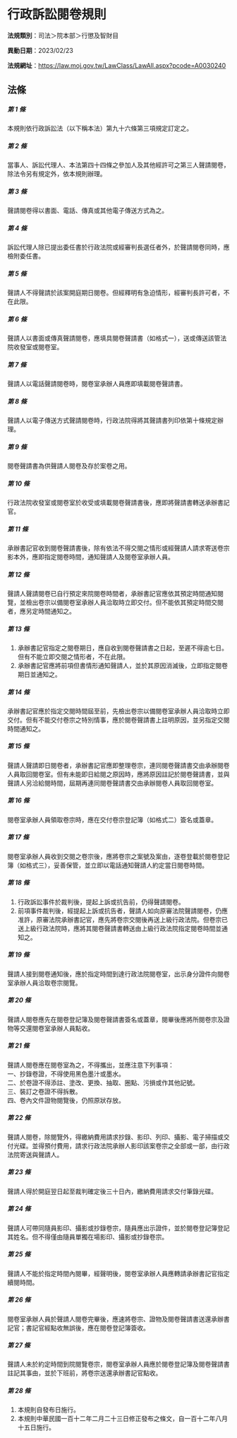 # 行政訴訟閱卷規則

**法規類別**：司法＞院本部＞行懲及智財目

**異動日期**：2023/02/23  

**法規網址**：https://law.moj.gov.tw/LawClass/LawAll.aspx?pcode=A0030240





## 法條
##### 第 1 條
本規則依行政訴訟法（以下稱本法）第九十六條第三項規定訂定之。

##### 第 2 條
當事人、訴訟代理人、本法第四十四條之參加人及其他經許可之第三人聲請閱卷，除法令另有規定外，依本規則辦理。

##### 第 3 條
聲請閱卷得以書面、電話、傳真或其他電子傳送方式為之。

##### 第 4 條
訴訟代理人除已提出委任書於行政法院或經審判長選任者外，於聲請閱卷同時，應檢附委任書。

##### 第 5 條
聲請人不得聲請於該案開庭期日閱卷。但經釋明有急迫情形，經審判長許可者，不在此限。

##### 第 6 條
聲請人以書面或傳真聲請閱卷，應填具閱卷聲請書（如格式一），送或傳送該管法院收發室或閱卷室。

##### 第 7 條
聲請人以電話聲請閱卷時，閱卷室承辦人員應即填載閱卷聲請書。

##### 第 8 條
聲請人以電子傳送方式聲請閱卷時，行政法院得將其聲請書列印依第十條規定辦理。

##### 第 9 條
閱卷聲請書為供聲請人閱卷及存於案卷之用。

##### 第 10 條
行政法院收發室或閱卷室於收受或填載閱卷聲請書後，應即將聲請書轉送承辦書記官。

##### 第 11 條
承辦書記官收到閱卷聲請書後，除有依法不得交閱之情形或經聲請人請求寄送卷宗影本外，應即指定閱卷時間，通知聲請人及閱卷室承辦人員。

##### 第 12 條
聲請人聲請閱卷已自行預定來院閱卷時間者，承辦書記官應依其預定時間通知閱覽，並檢出卷宗以備閱卷室承辦人員洽取時立即交付。但不能依其預定時間交閱者，應另定時間通知之。

##### 第 13 條
1. 承辦書記官指定之閱卷期日，應自收到閱卷聲請書之日起，至遲不得逾七日。但有不能立即交閱之情形者，不在此限。
1. 承辦書記官應將前項但書情形通知聲請人，並於其原因消滅後，立即指定閱卷期日並通知之。

##### 第 14 條
承辦書記官應於指定交閱時間屆至前，先檢出卷宗以備閱卷室承辦人員洽取時立即交付。但有不能交付卷宗之特別情事，應於閱卷聲請書上註明原因，並另指定交閱時間通知之。

##### 第 15 條
聲請人聲請即日閱卷者，承辦書記官應即整理卷宗，連同閱卷聲請書交由承辦閱卷人員取回閱卷室。但有未能即日給閱之原因時，應將原因註記於閱卷聲請書，並與聲請人另洽給閱時間，屆期再連同閱卷聲請書交由承辦閱卷人員取回閱卷室。

##### 第 16 條
閱卷室承辦人員領取卷宗時，應在交付卷宗登記簿（如格式二）簽名或蓋章。

##### 第 17 條
閱卷室承辦人員收到交閱之卷宗後，應將卷宗之案號及案由，逐卷登載於閱卷登記簿（如格式三），妥善保管，並立即以電話通知聲請人約定當日閱卷時間。

##### 第 18 條
1. 行政訴訟事件於裁判後，提起上訴或抗告前，仍得聲請閱卷。
1. 前項事件裁判後，經提起上訴或抗告者，聲請人如向原審法院聲請閱卷，仍應准許，原審法院承辦書記官，應先將卷宗交閱後再送上級行政法院。但卷宗已送上級行政法院時，應將其閱卷聲請書轉送由上級行政法院指定閱卷時間並通知之。

##### 第 19 條
聲請人接到閱卷通知後，應於指定時間到達行政法院閱卷室，出示身分證件向閱卷室承辦人員洽取卷宗閱覽。

##### 第 20 條
聲請人閱卷應先在閱卷登記簿及閱卷聲請書簽名或蓋章，閱畢後應將所閱卷宗及證物等交還閱卷室承辦人員點收。

##### 第 21 條
聲請人閱卷應在閱卷室為之，不得攜出，並應注意下列事項：  
一、抄錄卷證，不得使用黑色墨汁或墨水。  
二、於卷證不得添註、塗改、更換、抽取、圈點、污損或作其他記號。  
三、裝訂之卷證不得拆散。  
四、卷內文件證物閱覽後，仍照原狀存放。  

##### 第 22 條
聲請人閱卷，除閱覽外，得繳納費用請求抄錄、影印、列印、攝影、電子掃描或交付光碟。並得預付費用，請求行政法院承辦人影印該案卷宗之全部或一部，由行政法院寄送與聲請人。

##### 第 23 條
聲請人得於開庭翌日起至裁判確定後三十日內，繳納費用請求交付筆錄光碟。

##### 第 24 條
聲請人可帶同隨員影印、攝影或抄錄卷宗，隨員應出示證件，並於閱卷登記簿登記其姓名。但不得僅由隨員單獨在場影印、攝影或抄錄卷宗。

##### 第 25 條
聲請人不能於指定時間內閱畢，經聲明後，閱卷室承辦人員應轉請承辦書記官指定續閱時間。

##### 第 26 條
閱卷室承辦人員於聲請人閱卷完畢後，應速將卷宗、證物及閱卷聲請書送還承辦書記官；書記官經點收無誤後，應在閱卷登記簿簽收。

##### 第 27 條
聲請人未於約定時間到院閱覽卷宗，閱卷室承辦人員應於閱卷登記簿及閱卷聲請書註記其事由，並於下班前，將卷宗送還承辦書記官點收。

##### 第 28 條
1. 本規則自發布日施行。
1. 本規則中華民國一百十二年二月二十三日修正發布之條文，自一百十二年八月十五日施行。


